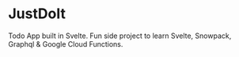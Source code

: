 # JustDoIt

Todo App built in Svelte. Fun side project to learn Svelte, Snowpack, Graphql &amp; Google Cloud Functions.

